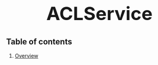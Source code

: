 <h1 style="font-size: 50px; text-align: center;">ACLService</h1>

## Table of contents
1. [Overview](#overview)